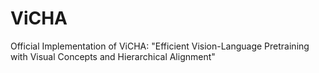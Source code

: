 # ViCHA
Official Implementation of ViCHA: "Efficient Vision-Language Pretraining with Visual Concepts and Hierarchical Alignment"
